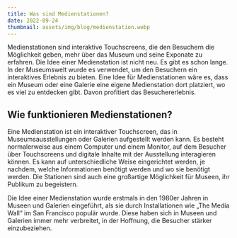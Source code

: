 ```yaml
---
title: Was sind Medienstationen?
date: 2022-09-24
thumbnail: assets/img/blog/medienstation.webp
---
```


Medienstationen sind interaktive Touchscreens, die den Besuchern die Möglichkeit geben, mehr über das Museum und seine Exponate zu erfahren.
Die Idee einer Medienstation ist nicht neu. Es gibt es schon lange. In der Museumswelt wurde es verwendet, um den Besuchern ein interaktives Erlebnis zu bieten. Eine Idee für Medienstationen wäre es, dass ein Museum oder eine Galerie eine eigene Medienstation dort platziert, wo es viel zu entdecken gibt. Davon profitiert das Besuchererlebnis.

## Wie funktionieren Medienstationen?

Eine Medienstation ist ein interaktiver Touchscreen, das in Museumsausstellungen oder Galerien aufgestellt werden kann. Es besteht normalerweise aus einem Computer und einem Monitor, auf dem Besucher über Touchscreens und digitale Inhalte mit der Ausstellung interagieren können. Es kann auf unterschiedliche Weise eingerichtet werden, je nachdem, welche Informationen benötigt werden und wo sie benötigt werden. Die Stationen sind auch eine großartige Möglichkeit für Museen, ihr Publikum zu begeistern.

Die Idee einer Medienstation wurde erstmals in den 1980er Jahren in Museen und Galerien eingeführt, als sie durch Installationen wie „The Media Wall“ im San Francisco populär wurde. Diese haben sich in Museen und Galerien immer mehr verbreitet, in der Hoffnung, die Besucher stärker einzubeziehen.